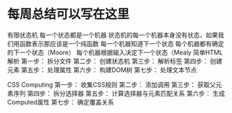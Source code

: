 # 每周总结可以写在这里
有限状态机
    每一个状态都是一个机器
    状态机的每一个机器本身没有状态，如果我们用函数表示那应该是一个纯函数
        每一个机器知道下一个状态
        每个机器都有确定的下一个状态（Moore）
        每个机器根据输入决定下一个状态（Mealy
简单HTML解析
    第一步： 拆分文件
    第二步： 创建状态机
    第三步： 解析标签
    第四步： 创建元素
    第五步： 处理属性
    第六步： 构建DOM树
    第七步： 处理文本节点

CSS Computing
    第一步： 收集CSS规则
    第二步： 添加调用
    第三步： 获取父元素序列
    第四步： 拆分选择器
    第五步： 计算选择器与元素匹配关系
    第六步： 生成Computed属性
    第七步： 确定覆盖关系